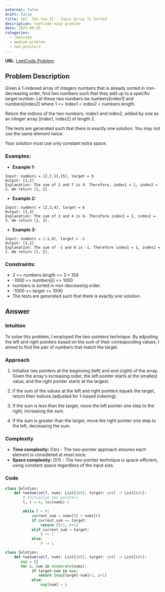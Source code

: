 ```yaml
---
external: false
draft: false
title: 167. Two Sum II - Input Array Is Sorted
description: leetcode easy problem
date: 2023-09-26
categories:
  - leetcode
  - medium-problem
  - two-pointers
---
```


**URL**: [LeetCode Problem](https://leetcode.com/problems/two-sum-ii-input-array-is-sorted/)

## Problem Description

Given a 1-indexed array of integers numbers that is already sorted in non-decreasing order, find two numbers such that they add up to a specific target number. Let these two numbers be numbers[index1] and numbers[index2] where 1 <= index1 < index2 < numbers.length.

Return the indices of the two numbers, index1 and index2, added by one as an integer array [index1, index2] of length 2.

The tests are generated such that there is exactly one solution. You may not use the same element twice.

Your solution must use only constant extra space.

### Examples:

- **Example 1:**

```plaintext
Input: numbers = [2,7,11,15], target = 9
Output: [1,2]
Explanation: The sum of 2 and 7 is 9. Therefore, index1 = 1, index2 = 2. We return [1, 2].
```

- **Example 2:**

```plaintext
Input: numbers = [2,3,4], target = 6
Output: [1,3]
Explanation: The sum of 2 and 4 is 6. Therefore index1 = 1, index2 = 3. We return [1, 3].
```

- **Example 3:**

```plaintext
Input: numbers = [-1,0], target = -1
Output: [1,2]
Explanation: The sum of -1 and 0 is -1. Therefore index1 = 1, index2 = 2. We return [1, 2].
```

### Constraints:

- 2 <= numbers.length <= 3 \* 104
- -1000 <= numbers[i] <= 1000
- numbers is sorted in non-decreasing order.
- -1000 <= target <= 1000
- The tests are generated such that there is exactly one solution.

## Answer

### Intuition

To solve this problem, I employed the two-pointers technique. By adjusting the left and right pointers based on the sum of their corresponding values, I aimed to find the pair of numbers that match the target.

### Approach

1. Initialize two pointers at the beginning (left) and end (right) of the array. Given the array's increasing order, the left pointer starts at the smallest value, and the right pointer starts at the largest.

2. If the sum of the values at the left and right pointers equals the target, return their indices (adjusted for 1-based indexing).

3. If the sum is less than the target, move the left pointer one step to the right, increasing the sum.

4. If the sum is greater than the target, move the right pointer one step to the left, decreasing the sum.

### Complexity

- **Time complexity:** O(n) - The two-pointer approach ensures each element is considered at most once.
- **Space complexity:** O(1) - The two-pointer technique is space-efficient, using constant space regardless of the input size.

### Code

```python
class Solution:
    def twoSum(self, nums: List[int], target: int) -> List[int]:
        # Initialize two pointers
        l, r = 0, len(nums)-1

        while l < r:
            current_sum = nums[l] + nums[r]
            if current_sum == target:
                return [l+1, r+1]
            elif current_sum < target:
                l += 1
            else:
                r -= 1
```

```python
class Solution:
    def twoSum(self, nums: List[int], target: int) -> List[int]:
       map = {}
       for i, num in enumerate(nums):
            if target-num in map:
               return [map[target-num]+1, i+1]
            else:
                map[num] = i
```
